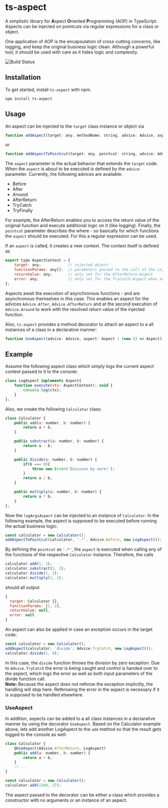 # ts-aspect

A simplistic library for **A**spect **O**riented **P**rogramming (AOP) in TypeScript. Aspects can be injected on pointcuts via regular expressions for a class or object. 

One application of AOP is the encapsulation of cross-cutting concerns, like logging, and keep the original business logic clean. Although a powerful tool, it should be used with care as it hides logic and complexity. 

![Build Status](https://travis-ci.com/engelmi/ts-aspect.svg?branch=main)


## Installation
To get started, install `ts-aspect` with npm.
```
npm install ts-aspect
```


## Usage
An aspect can be injected to the `target` class instance or object via
```javascript
function addAspect(target: any, methodName: string, advice: Advice, aspect: Aspect): void
```
or
```javascript
function addAspectToPointcut(target: any, pointcut: string, advice: Advice, aspect: Aspect): void
```
The `aspect` parameter is the actual behavior that extends the `target` code. When the `aspect` is about to be executed is defined by the `advice` parameter. Currently, the following advices are available:
- Before
- After
- Around
- AfterReturn
- TryCatch
- TryFinally

For example, the AfterReturn enables you to access the return value of the original function and execute additional logic on it (like logging). 
Finally, the `pointcut` parameter describes the where - so basically for which functions the `aspect` should be executed. For this a regular expression can be used. 

If an `aspect` is called, it creates a new context. The context itself is defined as
```javascript
export type AspectContext = {
    target: any;            // injected object
    functionParams: any[];  // parameters passed to the call of the injected function
    returnValue: any;       // only set for the AfterReturn-Aspect
    error: any;             // only set for the TryCatch-Aspect when an error is thrown
};
```
Aspects await the execution of asynchronous functions - and are asynchronous themselves in this case. This enables an aspect for the advices `Advice.After`, `Advice.AfterReturn` and at the second execution of `Advice.Around` to work with the resolved return value of the injected function. 

Also, `ts-aspect` provides a method decorator to attach an aspect to a all instances of a class in a declarative manner:
```javascript
function UseAspect(advice: Advice, aspect: Aspect | (new () => Aspect)): MethodDecorator
```

## Example
Assume the following aspect class which simply logs the current aspect context passed to it to the console: 
```javascript
class LogAspect implements Aspect{
    function execute(ctx: AspectContext): void {
        console.log(ctx);
    }
};
```

Also, we create the following `Calculator` class: 
```javascript
class Calculator {
    public add(a: number, b: number) {
        return a + b;
    }

    public substract(a: number, b: number) {
        return a - b;
    }

    public divide(a: number, b: number) {
        if(b === 0){
            throw new Error('Division by zero!');
        }
        return a / b;
    }

    public multiply(a: number, b: number) {
        return a * b;
    }
};
```


Now the `logArgsAspect` can be injected to an instance of `Calculator`. In the following example, the aspect is supposed to be executed before running the actual business logic: 
```javascript
const calculator = new Calculator();
addAspectToPointcut(calculator, '.*', Advice.Before, new LogAspect());
```
By defining the `pointcut` as `'.*'`, the `aspect` is executed when calling any of the functions of the respective `Calculator` instance. Therefore, the calls
```javascript
calculator.add(1, 2);
calculator.substract(1, 2);
calculator.divide(1, 2);
calculator.multiply(1, 2);
```
should all output
```javascript
{
  target: Calculator {},
  functionParams: [1, 2],
  returnValue: null,
  error: null
}
```

An aspect can also be applied in case an exception occurs in the target code: 
```javascript
const calculator = new Calculator();
addAspect(calculator, 'divide', Advice.TryCatch, new LogAspect());
calculator.divide(1, 0);
```
In this case, the `divide` function throws the division by zero exception. Due to `Advice.TryCatch` the error is being caught and control is handed over to the aspect, which logs the error as well as both input parameters of the divide function call.  
**Note:** 
Because the aspect does not rethrow the exception implicitly, the handling will stop here. Rethrowing the error in the aspect is necessary if it is supposed to be handled elsewhere. 

### UseAspect
In addition, aspects can be added to a all class instances in a declarative manner by using the decorator `UseAspect`. Based on the Calculator example above, lets add another LogAspect to the `add` method so that the result gets logged to the console as well: 
```javascript
class Calculator {
    @UseAspect(Advice.AfterReturn, LogAspect)
    public add(a: number, b: number) {
        return a + b;
    }
    // ...
}

const calculator = new Calculator();
calculator.add(1300, 37);
```
The aspect passed to the decorator can be either a class which provides a constructor with no arguments or an instance of an aspect. 
